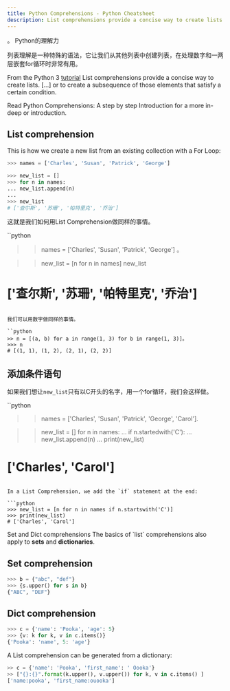 ```yaml
---
title: Python Comprehensions - Python Cheatsheet
description: List comprehensions provide a concise way to create lists
---
```


<base-title :title="frontmatter.title" :description="frontmatter.description">。
Python的理解力
</base-title>

列表理解是一种特殊的语法，它让我们从其他列表中创建列表，在处理数字和一两层嵌套for循环时非常有用。

<base-disclaimer>
  <base-disclaimer-title>
    From the Python 3 <a target="_blank" href="https://docs.python.org/3/tutorial/datastructures.html#list-comprehensions">tutorial</a>
  </base-disclaimer-title>
  <base-disclaimer-content>
    List comprehensions provide a concise way to create lists. [...] or to create a subsequence of those elements that satisfy a certain condition.
  </base-disclaimer-content>
</base-disclaimer>

Read <router-link to="/blog/python-comprehensions-step-by-step">Python Comprehensions: A step by step Introduction</router-link> for a more in-deep or introduction.

## List comprehension

This is how we create a new list from an existing collection with a For Loop:

```python
>>> names = ['Charles', 'Susan', 'Patrick', 'George']

>>> new_list = []
>>> for n in names:
... new_list.append(n)
...
>>> new_list
# ['查尔斯', '苏珊', '帕特里克', '乔治']
```

这就是我们如何用List Comprehension做同样的事情。

``python
>> names = ['Charles', 'Susan', 'Patrick', 'George'] 。

>> new_list = [n for n in names]
>> new_list
# ['查尔斯', '苏珊', '帕特里克', '乔治']
```

我们可以用数字做同样的事情。

``python
>> n = [(a, b) for a in range(1, 3) for b in range(1, 3)]。
>>> n
# [(1, 1), (1, 2), (2, 1), (2, 2)]
```

## 添加条件语句

如果我们想让`new_list`只有以C开头的名字，用一个for循环，我们会这样做。

``python
>> names = ['Charles', 'Susan', 'Patrick', 'George', 'Carol'].

>> new_list = []
>> for n in names:
... if n.startedwith('C'):
... new_list.append(n)
...
>> print(new_list)
# ['Charles', 'Carol']
```

In a List Comprehension, we add the `if` statement at the end:

```python
>>> new_list = [n for n in names if n.startswith('C')]
>>> print(new_list)
# ['Charles', 'Carol']
```

<base-disclaimer>
  <base-disclaimer-title>
    Set and Dict comprehensions
  </base-disclaimer-title>
  <base-disclaimer-content>
    The basics of `list` comprehensions also apply to <b>sets</b> and <b>dictionaries</b>.
  </base-disclaimer-content>
</base-disclaimer>

## Set comprehension

```python
>>> b = {"abc", "def"}
>>> {s.upper() for s in b}
{"ABC", "DEF"}
```

## Dict comprehension

```python
>>> c = {'name': 'Pooka', 'age': 5}
>>> {v: k for k, v in c.items()}
{'Pooka': 'name', 5: 'age'}
```

A List comprehension can be generated from a dictionary:

```python
>> c = {'name': 'Pooka', 'first_name': ' Oooka'}
>> ["{}:{}".format(k.upper(), v.upper()) for k, v in c.items() ]
['name:pooka', 'first_name:ouooka']
```
